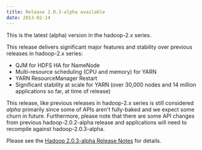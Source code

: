 ```yaml
---
title: Release 2.0.3-alpha available
date: 2013-02-14
---
```


This is the latest (alpha) version in the hadoop-2.x series.

This release delivers significant major features and stability over
previous releases in hadoop-2.x series:

-   QJM for HDFS HA for NameNode
-   Multi-resource scheduling (CPU and memory) for YARN
-   YARN ResourceManager Restart
-   Significant stability at scale for YARN (over 30,000 nodes and 14
million applications so far, at time of release)

This release, like previous releases in hadoop-2.x series is still
considered *alpha* primarily since some of APIs aren't fully-baked and
we expect some churn in future. Furthermore, please note that there are
some API changes from previous hadoop-2.0.2-alpha release and
applications will need to recompile against hadoop-2.0.3-alpha.

Please see the [Hadoop 2.0.3-alpha Release
Notes](http://hadoop.apache.org/docs/r2.0.3-alpha/hadoop-project-dist/hadoop-common/releasenotes.html)
for details.

